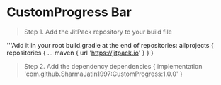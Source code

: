 # CustomProgress Bar

> Step 1. Add the JitPack repository to your build file

'''Add it in your root build.gradle at the end of repositories:
allprojects {
		repositories {
			...
			maven { url 'https://jitpack.io' }
		}
	}
 
 > Step 2. Add the dependency
 	dependencies {
	        implementation 'com.github.SharmaJatin1997:CustomProgress:1.0.0'
	}
 
